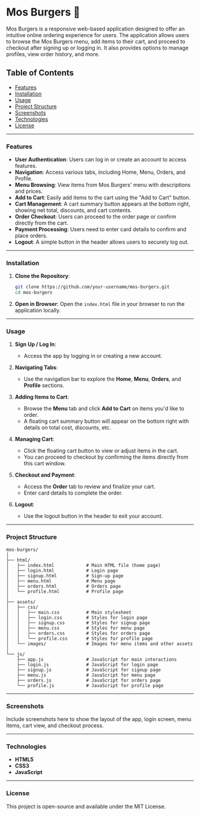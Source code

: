 
# Mos Burgers 🍔

Mos Burgers is a responsive web-based application designed to offer an intuitive online ordering experience for users. The application allows users to browse the Mos Burgers menu, add items to their cart, and proceed to checkout after signing up or logging in. It also provides options to manage profiles, view order history, and more.

## Table of Contents
- [Features](#features)
- [Installation](#installation)
- [Usage](#usage)
- [Project Structure](#project-structure)
- [Screenshots](#screenshots)
- [Technologies](#technologies)
- [License](#license)

---

### Features

- **User Authentication**: Users can log in or create an account to access features.
- **Navigation**: Access various tabs, including Home, Menu, Orders, and Profile.
- **Menu Browsing**: View items from Mos Burgers' menu with descriptions and prices.
- **Add to Cart**: Easily add items to the cart using the "Add to Cart" button.
- **Cart Management**: A cart summary button appears at the bottom right, showing net total, discounts, and cart contents.
- **Order Checkout**: Users can proceed to the order page or confirm directly from the cart. 
- **Payment Processing**: Users need to enter card details to confirm and place orders.
- **Logout**: A simple button in the header allows users to securely log out.

---

### Installation

1. **Clone the Repository**:
   ```bash
   git clone https://github.com/your-username/mos-burgers.git
   cd mos-burgers
   ```

2. **Open in Browser**:
   Open the `index.html` file in your browser to run the application locally.

---

### Usage

1. **Sign Up / Log In**: 
   - Access the app by logging in or creating a new account.

2. **Navigating Tabs**: 
   - Use the navigation bar to explore the **Home**, **Menu**, **Orders**, and **Profile** sections.

3. **Adding Items to Cart**:
   - Browse the **Menu** tab and click **Add to Cart** on items you'd like to order.
   - A floating cart summary button will appear on the bottom right with details on total cost, discounts, etc.

4. **Managing Cart**:
   - Click the floating cart button to view or adjust items in the cart.
   - You can proceed to checkout by confirming the items directly from this cart window.

5. **Checkout and Payment**:
   - Access the **Order** tab to review and finalize your cart.
   - Enter card details to complete the order.

6. **Logout**:
   - Use the logout button in the header to exit your account.

---

### Project Structure

```
mos-burgers/
│
├── html/
│   ├── index.html            # Main HTML file (home page)
│   ├── login.html            # Login page
│   ├── signup.html           # Sign-up page
│   ├── menu.html             # Menu page
│   ├── orders.html           # Orders page
│   └── profile.html          # Profile page
│
├── assets/
│   ├── css/
│   │   ├── main.css          # Main stylesheet
│   │   ├── login.css         # Styles for login page
│   │   ├── signup.css        # Styles for signup page
│   │   ├── menu.css          # Styles for menu page
│   │   ├── orders.css        # Styles for orders page
│   │   └── profile.css       # Styles for profile page
│   └── images/               # Images for menu items and other assets
│
└── js/
    ├── app.js                # JavaScript for main interactions
    ├── login.js              # JavaScript for login page
    ├── signup.js             # JavaScript for signup page
    ├── menu.js               # JavaScript for menu page
    ├── orders.js             # JavaScript for orders page
    └── profile.js            # JavaScript for profile page
```

---

### Screenshots

Include screenshots here to show the layout of the app, login screen, menu items, cart view, and checkout process.

---

### Technologies

- **HTML5**
- **CSS3**
- **JavaScript**

---

### License

This project is open-source and available under the MIT License.
